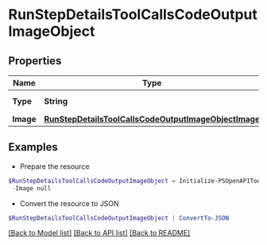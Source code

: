 # RunStepDetailsToolCallsCodeOutputImageObject
## Properties

Name | Type | Description | Notes
------------ | ------------- | ------------- | -------------
**Type** | **String** | Always &#x60;image&#x60;. | 
**Image** | [**RunStepDetailsToolCallsCodeOutputImageObjectImage**](RunStepDetailsToolCallsCodeOutputImageObjectImage.md) |  | 

## Examples

- Prepare the resource
```powershell
$RunStepDetailsToolCallsCodeOutputImageObject = Initialize-PSOpenAPIToolsRunStepDetailsToolCallsCodeOutputImageObject  -Type null `
 -Image null
```

- Convert the resource to JSON
```powershell
$RunStepDetailsToolCallsCodeOutputImageObject | ConvertTo-JSON
```

[[Back to Model list]](../README.md#documentation-for-models) [[Back to API list]](../README.md#documentation-for-api-endpoints) [[Back to README]](../README.md)

